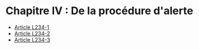 # Chapitre IV : De la procédure d'alerte

- [Article L234-1](article-l234-1.md)
- [Article L234-2](article-l234-2.md)
- [Article L234-3](article-l234-3.md)
